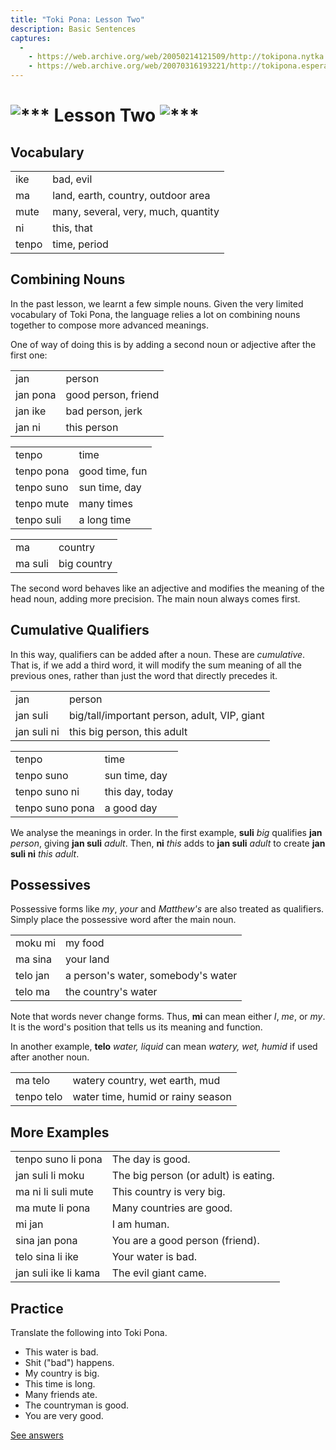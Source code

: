 ```yaml
---
title: "Toki Pona: Lesson Two"
description: Basic Sentences
captures:
  -
    - https://web.archive.org/web/20050214121509/http://tokipona.nytka.org:80/about/lesson/tp2.html
    - https://web.archive.org/web/20070316193221/http://tokipona.esperanto-jeunes.org:80/about/lesson/tp2.html
---
```


# ![***](/images/Sonja/swirl.gif) Lesson Two ![***](/images/Sonja/swirl.gif)

## Vocabulary
|       |                                     |
| ----- | ----------------------------------- |
| ike   | bad, evil                           |
| ma    | land, earth, country, outdoor area  |
| mute  | many, several, very, much, quantity |
| ni    | this, that                          |
| tenpo | time, period                        |

## Combining Nouns

In the past lesson, we learnt a few simple nouns. Given the very limited vocabulary of Toki Pona, the language relies a lot on combining nouns together to compose more advanced meanings.

One of way of doing this is by adding a second noun or adjective after the first one:

|          |                     |
| -------- | ------------------- |
| jan      | person              |
| jan pona | good person, friend |
| jan ike  | bad person, jerk    |
| jan ni   | this person         |

|            |                |
| ---------- | -------------- |
| tenpo      | time           |
| tenpo pona | good time, fun |
| tenpo suno | sun time, day  |
| tenpo mute | many times     |
| tenpo suli | a long time    |

|         |             |
| ------- | ----------- |
| ma      | country     |
| ma suli | big country |

The second word behaves like an adjective and modifies the meaning of the head noun, adding more precision. The main noun always comes first.

## Cumulative Qualifiers

In this way, qualifiers can be added after a noun. These are _cumulative_. That is, if we add a third word, it will modify the sum meaning of all the previous ones, rather than just the word that directly precedes it.


|             |                                              |
| ----------- | -------------------------------------------- |
| jan         | person                                       |
| jan suli    | big/tall/important person, adult, VIP, giant |
| jan suli ni | this big person, this adult                  |

|                 |                 |
| --------------- | --------------- |
| tenpo           | time            |
| tenpo suno      | sun time, day   |
| tenpo suno ni   | this day, today |
| tenpo suno pona | a good day      |

We analyse the meanings in order. In the first example, **suli** _big_ qualifies **jan** _person_, giving **jan suli** _adult_. Then, **ni** _this_ adds to **jan suli** _adult_ to create **jan suli ni** _this adult_.

## Possessives

Possessive forms like _my_, _your_ and _Matthew's_ are also treated as qualifiers. Simply place the possessive word after the main noun.

|          |                                    |
| -------- | ---------------------------------- |
| moku mi  | my food                            |
| ma sina  | your land                          |
| telo jan | a person's water, somebody's water |
| telo ma  | the country's water                |

Note that words never change forms. Thus, **mi** can mean either _I_, _me_, or _my_. It is the word's position that tells us its meaning and function.

In another example, **telo** _water, liquid_ can mean _watery, wet, humid_ if used after another noun.

|            |                                   |
| ---------- | --------------------------------- |
| ma telo    | watery country, wet earth, mud    |
| tenpo telo | water time, humid or rainy season |

 

## More Examples

|                      |                                      |
| -------------------- | ------------------------------------ |
| tenpo suno li pona   | The day is good.                     |
| jan suli li moku     | The big person (or adult) is eating. |
| ma ni li suli mute   | This country is very big.            |
| ma mute li pona      | Many countries are good.             |
| mi jan               | I am human.                          |
| sina jan pona        | You are a good person (friend).      |
| telo sina li ike     | Your water is bad.                   |
| jan suli ike li kama | The evil giant came.                 |

 

## Practice

Translate the following into Toki Pona.

- This water is bad. 
- Shit ("bad") happens. 
- My country is big. 
- This time is long. 
- Many friends ate.
- The countryman is good. 
- You are very good. 

[See answers](ans2)